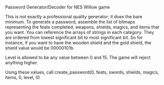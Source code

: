 Password Generator/Decoder for NES Willow game

This is not exactly a professional quality generator; it does the bare minimum.  To generate a password, assemble the list of bitmaps representing the feats completed, weapons, shields, magics, and items that you want.  You can reference the arrays of strings in each category.  They are ordered from lowest significant bit to most significant bit.  So for instance, if you want to have the wooden shield and the gold shield, the shield value would be 00000101b.

Level is allowed to be any value between 0 and 15.  The game will reject anything higher.

Using these values, call create_password(0, feats, swords, shields, magics, items, 0, level, 0)
